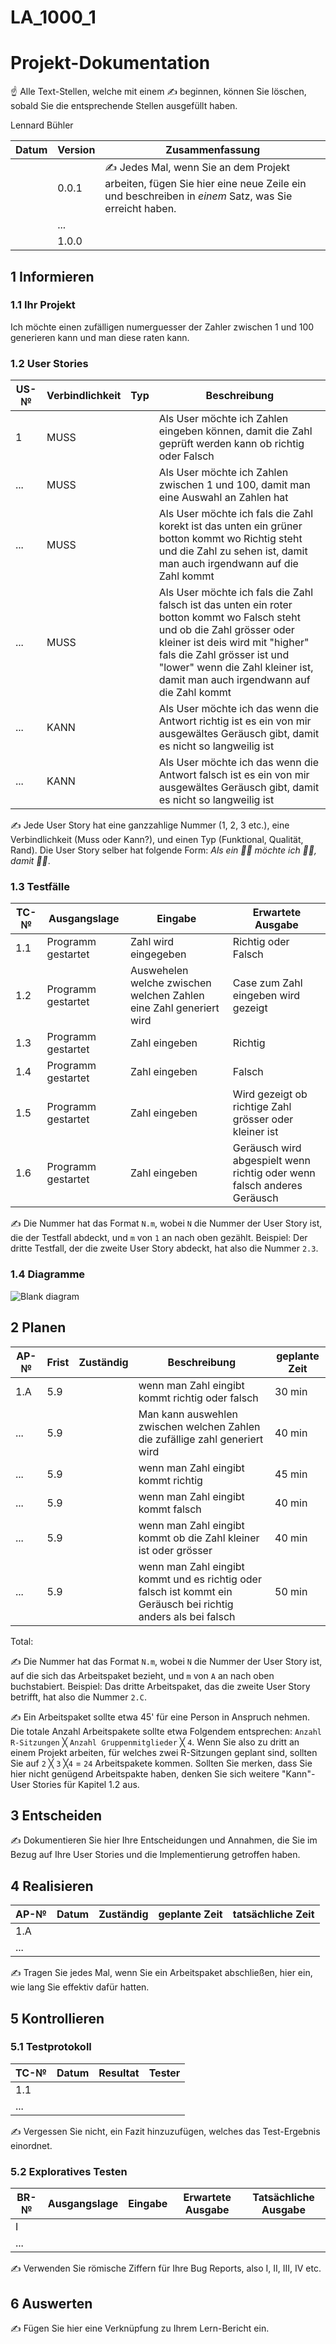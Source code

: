 # LA_1000_1


# Projekt-Dokumentation

☝️ Alle Text-Stellen, welche mit einem ✍️ beginnen, können Sie löschen, sobald Sie die entsprechende Stellen ausgefüllt haben.

Lennard Bühler

| Datum | Version | Zusammenfassung                                              |
| ----- | ------- | ------------------------------------------------------------ |
|       | 0.0.1   | ✍️ Jedes Mal, wenn Sie an dem Projekt arbeiten, fügen Sie hier eine neue Zeile ein und beschreiben in *einem* Satz, was Sie erreicht haben. |
|       | ...     |                                                              |
|       | 1.0.0   |                                                              |

## 1 Informieren

### 1.1 Ihr Projekt


Ich möchte einen zufälligen numerguesser der Zahler zwischen 1 und 100 generieren kann und man diese raten kann.

### 1.2 User Stories

| US-№ | Verbindlichkeit | Typ  | Beschreibung                       |
| ---- | --------------- | ---- | ---------------------------------- |
| 1    |     MUSS        |      | Als User möchte ich Zahlen eingeben können, damit die Zahl geprüft werden kann ob richtig oder Falsch|
| ...  |     MUSS        |      | Als User möchte ich Zahlen zwischen 1 und 100, damit man eine Auswahl an Zahlen hat|
| ...  |     MUSS        |      | Als User möchte ich fals die Zahl korekt ist das unten ein grüner botton kommt wo Richtig steht und die Zahl zu sehen ist, damit man auch irgendwann auf die Zahl kommt|
| ...  |     MUSS        |      | Als User möchte ich fals die Zahl falsch ist das unten ein roter botton kommt wo Falsch steht und ob die Zahl grösser oder kleiner ist deis wird mit "higher" fals die Zahl grösser ist und "lower" wenn die Zahl kleiner ist, damit man auch irgendwann auf die Zahl kommt|                                  
| ...  |      KANN       |      |  Als User möchte ich das wenn die Antwort richtig ist es ein von mir ausgewältes Geräusch gibt, damit es nicht so langweilig ist|
| ...  |      KANN       |      |  Als User möchte ich das wenn die Antwort falsch ist es ein von mir ausgewältes Geräusch gibt, damit es nicht so langweilig ist|                                  




✍️ Jede User Story hat eine ganzzahlige Nummer (1, 2, 3 etc.), eine Verbindlichkeit (Muss oder Kann?), und einen Typ (Funktional, Qualität, Rand). Die User Story selber hat folgende Form: *Als ein 🤷‍♂️ möchte ich 🤷‍♂️, damit 🤷‍♂️*.

### 1.3 Testfälle

| TC-№ | Ausgangslage | Eingabe | Erwartete Ausgabe |
| ---- | ------------ | ------- | ----------------- |
| 1.1  | Programm gestartet            |  Zahl wird eingegeben       |      Richtig oder Falsch     |
| 1.2  | Programm gestartet            |  Auswehelen welche zwischen welchen Zahlen eine Zahl generiert wird      |     Case zum Zahl eingeben wird gezeigt              |
| 1.3  | Programm gestartet            |   Zahl eingeben      |           Richtig        |
| 1.4  | Programm gestartet            |     Zahl eingeben     |      Falsch             |
| 1.5  | Programm gestartet            |      Zahl eingeben    |       Wird gezeigt ob richtige Zahl grösser oder kleiner ist            |
| 1.6  | Programm gestartet            |      Zahl eingeben   |       Geräusch wird abgespielt wenn richtig oder wenn falsch anderes Geräusch            |


✍️ Die Nummer hat das Format `N.m`, wobei `N` die Nummer der User Story ist, die der Testfall abdeckt, und `m` von `1` an nach oben gezählt. Beispiel: Der dritte Testfall, der die zweite User Story abdeckt, hat also die Nummer `2.3`.

### 1.4 Diagramme

![Blank diagram](https://user-images.githubusercontent.com/110892642/186127588-a7f9812c-8983-4153-93db-a3d8ab86f1ab.png)

## 2 Planen

| AP-№ | Frist | Zuständig | Beschreibung | geplante Zeit |
| ---- | ----- | --------- | ------------ | ------------- |
| 1.A  |    5.9    |           |       wenn man Zahl eingibt kommt richtig oder falsch       |       30 min        |
| ...  |    5.9    |           |         Man kann auswehlen zwischen welchen Zahlen die zufällige zahl generiert wird     |       40 min        |
| ...  |      5.9  |           |          wenn man Zahl eingibt kommt richtig    |       45 min        |
| ...  |   5.9     |           |       wenn man Zahl eingibt kommt falsch       |         40 min      |
| ...  |    5.9    |           |       wenn man Zahl eingibt kommt ob die Zahl kleiner ist oder grösser    |    40 min           |
| ...  |    5.9    |           |        wenn man Zahl eingibt kommt und es richtig oder falsch ist kommt ein Geräusch bei richtig anders als bei falsch       | 50 min              |

Total: 

✍️ Die Nummer hat das Format `N.m`, wobei `N` die Nummer der User Story ist, auf die sich das Arbeitspaket bezieht, und `m` von `A` an nach oben buchstabiert. Beispiel: Das dritte Arbeitspaket, das die zweite User Story betrifft, hat also die Nummer `2.C`.

✍️ Ein Arbeitspaket sollte etwa 45' für eine Person in Anspruch nehmen. Die totale Anzahl Arbeitspakete sollte etwa Folgendem entsprechen: `Anzahl R-Sitzungen` ╳ `Anzahl Gruppenmitglieder` ╳ `4`. Wenn Sie also zu dritt an einem Projekt arbeiten, für welches zwei R-Sitzungen geplant sind, sollten Sie auf `2` ╳ `3` ╳`4` = `24` Arbeitspakete kommen. Sollten Sie merken, dass Sie hier nicht genügend Arbeitspakte haben, denken Sie sich weitere "Kann"-User Stories für Kapitel 1.2 aus.

## 3 Entscheiden

✍️ Dokumentieren Sie hier Ihre Entscheidungen und Annahmen, die Sie im Bezug auf Ihre User Stories und die Implementierung getroffen haben.

## 4 Realisieren

| AP-№ | Datum | Zuständig | geplante Zeit | tatsächliche Zeit |
| ---- | ----- | --------- | ------------- | ----------------- |
| 1.A  |       |           |               |                   |
| ...  |       |           |               |                   |

✍️ Tragen Sie jedes Mal, wenn Sie ein Arbeitspaket abschließen, hier ein, wie lang Sie effektiv dafür hatten.

## 5 Kontrollieren

### 5.1 Testprotokoll

| TC-№ | Datum | Resultat | Tester |
| ---- | ----- | -------- | ------ |
| 1.1  |       |          |        |
| ...  |       |          |        |

✍️ Vergessen Sie nicht, ein Fazit hinzuzufügen, welches das Test-Ergebnis einordnet.

### 5.2 Exploratives Testen

| BR-№ | Ausgangslage | Eingabe | Erwartete Ausgabe | Tatsächliche Ausgabe |
| ---- | ------------ | ------- | ----------------- | -------------------- |
| I    |              |         |                   |                      |
| ...  |              |         |                   |                      |

✍️ Verwenden Sie römische Ziffern für Ihre Bug Reports, also I, II, III, IV etc.

## 6 Auswerten

✍️ Fügen Sie hier eine Verknüpfung zu Ihrem Lern-Bericht ein.
